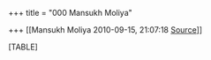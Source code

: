 +++
title = "000 Mansukh Moliya"

+++
[[Mansukh Moliya	2010-09-15, 21:07:18 [Source](https://groups.google.com/g/bvparishat/c/bcYLHUyyHH0)]]



[TABLE]

  

